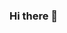 ### Hi there 👋

<!--
**Sylar-codex/Sylar-codex** is a ✨ _special_ ✨ repository because its `README.md` (this file) appears on your GitHub profile.

Here are some ideas to get you started:

- 🔭 I’m currently working on different projects
- 🌱 I’m currently mastering JavaScript 
- 👯 I’m looking to collaborate on different projects
- 💬 Ask me about anything 
- 📫 How to reach me: my email vicaremy@gmail.com
- ⚡ Fun fact: I sometimes code when I'm bored.
-->
